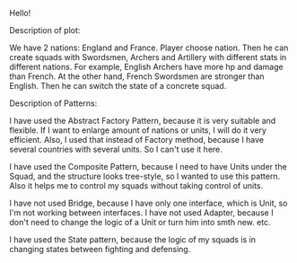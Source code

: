 Hello!

Description of plot:

We have 2 nations: England and France. Player choose nation. Then he can create squads with Swordsmen, Archers and Artillery with different stats in different nations.
For example, English Archers have more hp and damage than French. At the other hand, French Swordsmen are stronger than English. Then he can switch the state of a concrete squad.


Description of Patterns:

I have used the Abstract Factory Pattern, because it is very suitable and flexible. If I want to enlarge amount of nations or units, I will do it very efficient.
Also, I used that instead of Factory method, because I have several countries with several units. So I can't use it here.

I have used the Composite Pattern, because I need to have Units under the Squad, and the structure looks tree-style, so I wanted to use this pattern. Also it helps me to control my squads without
taking control of units.

I have not used Bridge, because I have only one interface, which is Unit, so I'm not working between interfaces.
I have not used Adapter, because I don't need to change the logic of a Unit or turn him into smth new.
etc.

I have used the State pattern, because the logic of my squads is in changing states between fighting and defensing.
